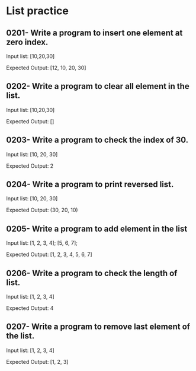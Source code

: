 # List practice

## 0201- Write a program to insert one element at zero index.
Input list: [10,20,30]

Expected Output:
[12, 10, 20, 30]

## 0202- Write a program to clear all element in the list.
Input list: [10,20,30]

Expected Output:
[]

## 0203- Write a program to check the index of 30.

Input list:
[10, 20, 30]

Expected Output: 2

## 0204- Write a program to print reversed list.

Input list:
[10, 20, 30]

Expected Output: 
(30, 20, 10)


## 0205- Write a program to add element in the list

Input list:
[1, 2, 3, 4];
[5, 6, 7];

Expected Output:
[1, 2, 3, 4, 5, 6, 7]

## 0206- Write a program to check the length of list.
Input list:
[1, 2, 3, 4]

Expected Output:
4


## 0207- Write a program to remove last element of the list.
Input list:
[1, 2, 3, 4]

Expected Output:
[1, 2, 3]